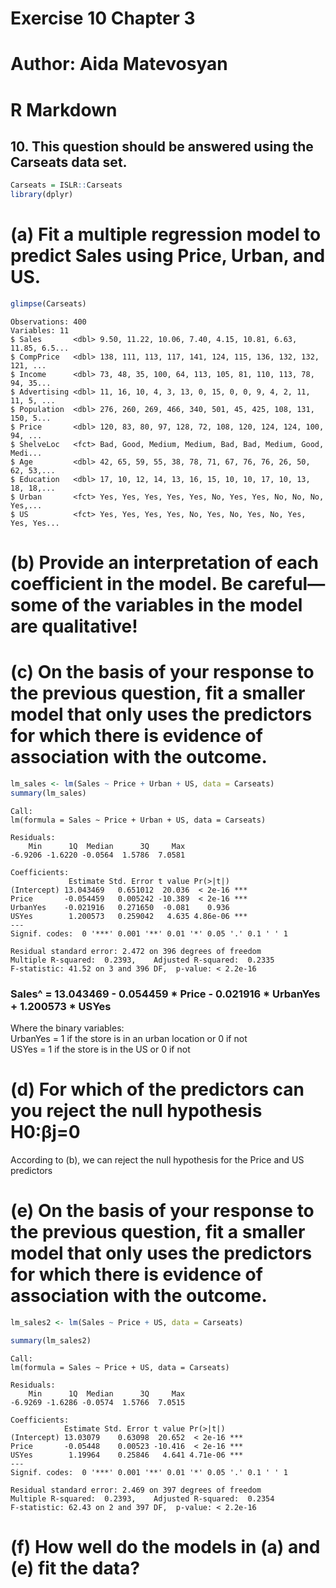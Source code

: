 # Exercise 10 Chapter 3 <br>
<h1>Author: Aida Matevosyan <br></h1>
<h1>R Markdown <br></h1>

<h2>10. This question should be answered using the Carseats data set.</h2>


```R
Carseats = ISLR::Carseats
library(dplyr)

```

# (a) Fit a multiple regression model to predict Sales using Price, Urban, and US.



```R
glimpse(Carseats)
```

    Observations: 400
    Variables: 11
    $ Sales       <dbl> 9.50, 11.22, 10.06, 7.40, 4.15, 10.81, 6.63, 11.85, 6.5...
    $ CompPrice   <dbl> 138, 111, 113, 117, 141, 124, 115, 136, 132, 132, 121, ...
    $ Income      <dbl> 73, 48, 35, 100, 64, 113, 105, 81, 110, 113, 78, 94, 35...
    $ Advertising <dbl> 11, 16, 10, 4, 3, 13, 0, 15, 0, 0, 9, 4, 2, 11, 11, 5, ...
    $ Population  <dbl> 276, 260, 269, 466, 340, 501, 45, 425, 108, 131, 150, 5...
    $ Price       <dbl> 120, 83, 80, 97, 128, 72, 108, 120, 124, 124, 100, 94, ...
    $ ShelveLoc   <fct> Bad, Good, Medium, Medium, Bad, Bad, Medium, Good, Medi...
    $ Age         <dbl> 42, 65, 59, 55, 38, 78, 71, 67, 76, 76, 26, 50, 62, 53,...
    $ Education   <dbl> 17, 10, 12, 14, 13, 16, 15, 10, 10, 17, 10, 13, 18, 18,...
    $ Urban       <fct> Yes, Yes, Yes, Yes, Yes, No, Yes, Yes, No, No, No, Yes,...
    $ US          <fct> Yes, Yes, Yes, Yes, No, Yes, No, Yes, No, Yes, Yes, Yes...
    

# (b) Provide an interpretation of each coefficient in the model. Be careful—some of the variables in the model are qualitative!

# (c) On the basis of your response to the previous question, fit a smaller model that only uses the predictors for which there is evidence of association with the outcome.


```R
lm_sales <- lm(Sales ~ Price + Urban + US, data = Carseats)
summary(lm_sales)
```


    
    Call:
    lm(formula = Sales ~ Price + Urban + US, data = Carseats)
    
    Residuals:
        Min      1Q  Median      3Q     Max 
    -6.9206 -1.6220 -0.0564  1.5786  7.0581 
    
    Coefficients:
                 Estimate Std. Error t value Pr(>|t|)    
    (Intercept) 13.043469   0.651012  20.036  < 2e-16 ***
    Price       -0.054459   0.005242 -10.389  < 2e-16 ***
    UrbanYes    -0.021916   0.271650  -0.081    0.936    
    USYes        1.200573   0.259042   4.635 4.86e-06 ***
    ---
    Signif. codes:  0 '***' 0.001 '**' 0.01 '*' 0.05 '.' 0.1 ' ' 1
    
    Residual standard error: 2.472 on 396 degrees of freedom
    Multiple R-squared:  0.2393,	Adjusted R-squared:  0.2335 
    F-statistic: 41.52 on 3 and 396 DF,  p-value: < 2.2e-16
    


<h3> Sales^ = 13.043469 - 0.054459 * Price - 0.021916 * UrbanYes + 1.200573 * USYes </h3>

Where the binary variables: <br>
UrbanYes = 1 if the store is in an urban location or 0 if not <br>
USYes = 1 if the store is in the US or 0 if not

# (d) For which of the predictors can you reject the null hypothesis H0:βj=0

According to (b), we can reject the null hypothesis for the Price and US predictors

# (e) On the basis of your response to the previous question, fit a smaller model that only uses the predictors for which there is evidence of association with the outcome.


```R
lm_sales2 <- lm(Sales ~ Price + US, data = Carseats)

summary(lm_sales2)
```


    
    Call:
    lm(formula = Sales ~ Price + US, data = Carseats)
    
    Residuals:
        Min      1Q  Median      3Q     Max 
    -6.9269 -1.6286 -0.0574  1.5766  7.0515 
    
    Coefficients:
                Estimate Std. Error t value Pr(>|t|)    
    (Intercept) 13.03079    0.63098  20.652  < 2e-16 ***
    Price       -0.05448    0.00523 -10.416  < 2e-16 ***
    USYes        1.19964    0.25846   4.641 4.71e-06 ***
    ---
    Signif. codes:  0 '***' 0.001 '**' 0.01 '*' 0.05 '.' 0.1 ' ' 1
    
    Residual standard error: 2.469 on 397 degrees of freedom
    Multiple R-squared:  0.2393,	Adjusted R-squared:  0.2354 
    F-statistic: 62.43 on 2 and 397 DF,  p-value: < 2.2e-16
    


# (f) How well do the models in (a) and (e) fit the data?


```R

```
